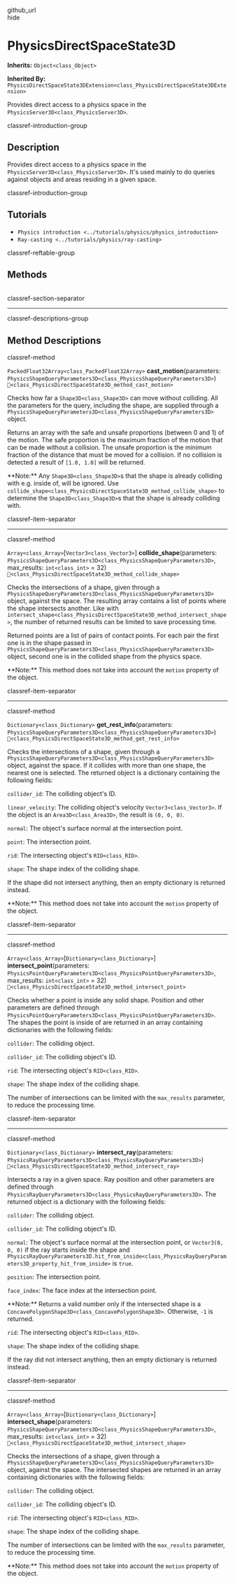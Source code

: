 github\_url  
hide

# PhysicsDirectSpaceState3D

**Inherits:** `Object<class_Object>`

**Inherited By:**
`PhysicsDirectSpaceState3DExtension<class_PhysicsDirectSpaceState3DExtension>`

Provides direct access to a physics space in the
`PhysicsServer3D<class_PhysicsServer3D>`.

classref-introduction-group

## Description

Provides direct access to a physics space in the
`PhysicsServer3D<class_PhysicsServer3D>`. It's used mainly to do queries
against objects and areas residing in a given space.

classref-introduction-group

## Tutorials

-   `Physics introduction <../tutorials/physics/physics_introduction>`
-   `Ray-casting <../tutorials/physics/ray-casting>`

classref-reftable-group

## Methods

<table>
<tbody>
<tr>
</tr>
<tr>
</tr>
<tr>
</tr>
<tr>
</tr>
<tr>
</tr>
<tr>
</tr>
</tbody>
</table>

classref-section-separator

------------------------------------------------------------------------

classref-descriptions-group

## Method Descriptions

classref-method

`PackedFloat32Array<class_PackedFloat32Array>`
**cast\_motion**(parameters:
`PhysicsShapeQueryParameters3D<class_PhysicsShapeQueryParameters3D>`)
`🔗<class_PhysicsDirectSpaceState3D_method_cast_motion>`

Checks how far a `Shape3D<class_Shape3D>` can move without colliding.
All the parameters for the query, including the shape, are supplied
through a
`PhysicsShapeQueryParameters3D<class_PhysicsShapeQueryParameters3D>`
object.

Returns an array with the safe and unsafe proportions (between 0 and 1)
of the motion. The safe proportion is the maximum fraction of the motion
that can be made without a collision. The unsafe proportion is the
minimum fraction of the distance that must be moved for a collision. If
no collision is detected a result of `[1.0, 1.0]` will be returned.

\*\*Note:\*\* Any `Shape3D<class_Shape3D>`s that the shape is already
colliding with e.g. inside of, will be ignored. Use
`collide_shape<class_PhysicsDirectSpaceState3D_method_collide_shape>` to
determine the `Shape3D<class_Shape3D>`s that the shape is already
colliding with.

classref-item-separator

------------------------------------------------------------------------

classref-method

`Array<class_Array>`\[`Vector3<class_Vector3>`\]
**collide\_shape**(parameters:
`PhysicsShapeQueryParameters3D<class_PhysicsShapeQueryParameters3D>`,
max\_results: `int<class_int>` = 32)
`🔗<class_PhysicsDirectSpaceState3D_method_collide_shape>`

Checks the intersections of a shape, given through a
`PhysicsShapeQueryParameters3D<class_PhysicsShapeQueryParameters3D>`
object, against the space. The resulting array contains a list of points
where the shape intersects another. Like with
`intersect_shape<class_PhysicsDirectSpaceState3D_method_intersect_shape>`,
the number of returned results can be limited to save processing time.

Returned points are a list of pairs of contact points. For each pair the
first one is in the shape passed in
`PhysicsShapeQueryParameters3D<class_PhysicsShapeQueryParameters3D>`
object, second one is in the collided shape from the physics space.

\*\*Note:\*\* This method does not take into account the `motion`
property of the object.

classref-item-separator

------------------------------------------------------------------------

classref-method

`Dictionary<class_Dictionary>` **get\_rest\_info**(parameters:
`PhysicsShapeQueryParameters3D<class_PhysicsShapeQueryParameters3D>`)
`🔗<class_PhysicsDirectSpaceState3D_method_get_rest_info>`

Checks the intersections of a shape, given through a
`PhysicsShapeQueryParameters3D<class_PhysicsShapeQueryParameters3D>`
object, against the space. If it collides with more than one shape, the
nearest one is selected. The returned object is a dictionary containing
the following fields:

`collider_id`: The colliding object's ID.

`linear_velocity`: The colliding object's velocity
`Vector3<class_Vector3>`. If the object is an `Area3D<class_Area3D>`,
the result is `(0, 0, 0)`.

`normal`: The object's surface normal at the intersection point.

`point`: The intersection point.

`rid`: The intersecting object's `RID<class_RID>`.

`shape`: The shape index of the colliding shape.

If the shape did not intersect anything, then an empty dictionary is
returned instead.

\*\*Note:\*\* This method does not take into account the `motion`
property of the object.

classref-item-separator

------------------------------------------------------------------------

classref-method

`Array<class_Array>`\[`Dictionary<class_Dictionary>`\]
**intersect\_point**(parameters:
`PhysicsPointQueryParameters3D<class_PhysicsPointQueryParameters3D>`,
max\_results: `int<class_int>` = 32)
`🔗<class_PhysicsDirectSpaceState3D_method_intersect_point>`

Checks whether a point is inside any solid shape. Position and other
parameters are defined through
`PhysicsPointQueryParameters3D<class_PhysicsPointQueryParameters3D>`.
The shapes the point is inside of are returned in an array containing
dictionaries with the following fields:

`collider`: The colliding object.

`collider_id`: The colliding object's ID.

`rid`: The intersecting object's `RID<class_RID>`.

`shape`: The shape index of the colliding shape.

The number of intersections can be limited with the `max_results`
parameter, to reduce the processing time.

classref-item-separator

------------------------------------------------------------------------

classref-method

`Dictionary<class_Dictionary>` **intersect\_ray**(parameters:
`PhysicsRayQueryParameters3D<class_PhysicsRayQueryParameters3D>`)
`🔗<class_PhysicsDirectSpaceState3D_method_intersect_ray>`

Intersects a ray in a given space. Ray position and other parameters are
defined through
`PhysicsRayQueryParameters3D<class_PhysicsRayQueryParameters3D>`. The
returned object is a dictionary with the following fields:

`collider`: The colliding object.

`collider_id`: The colliding object's ID.

`normal`: The object's surface normal at the intersection point, or
`Vector3(0, 0, 0)` if the ray starts inside the shape and
`PhysicsRayQueryParameters3D.hit_from_inside<class_PhysicsRayQueryParameters3D_property_hit_from_inside>`
is `true`.

`position`: The intersection point.

`face_index`: The face index at the intersection point.

\*\*Note:\*\* Returns a valid number only if the intersected shape is a
`ConcavePolygonShape3D<class_ConcavePolygonShape3D>`. Otherwise, `-1` is
returned.

`rid`: The intersecting object's `RID<class_RID>`.

`shape`: The shape index of the colliding shape.

If the ray did not intersect anything, then an empty dictionary is
returned instead.

classref-item-separator

------------------------------------------------------------------------

classref-method

`Array<class_Array>`\[`Dictionary<class_Dictionary>`\]
**intersect\_shape**(parameters:
`PhysicsShapeQueryParameters3D<class_PhysicsShapeQueryParameters3D>`,
max\_results: `int<class_int>` = 32)
`🔗<class_PhysicsDirectSpaceState3D_method_intersect_shape>`

Checks the intersections of a shape, given through a
`PhysicsShapeQueryParameters3D<class_PhysicsShapeQueryParameters3D>`
object, against the space. The intersected shapes are returned in an
array containing dictionaries with the following fields:

`collider`: The colliding object.

`collider_id`: The colliding object's ID.

`rid`: The intersecting object's `RID<class_RID>`.

`shape`: The shape index of the colliding shape.

The number of intersections can be limited with the `max_results`
parameter, to reduce the processing time.

\*\*Note:\*\* This method does not take into account the `motion`
property of the object.
